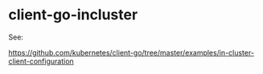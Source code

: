 # client-go-incluster

See:

https://github.com/kubernetes/client-go/tree/master/examples/in-cluster-client-configuration
